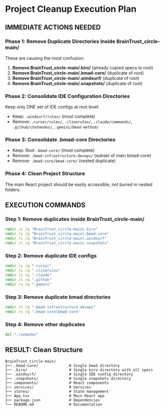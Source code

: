 # Project Cleanup Execution Plan

## IMMEDIATE ACTIONS NEEDED

### Phase 1: Remove Duplicate Directories Inside BrainTrust_circle-main/
These are causing the most confusion:

1. **Remove BrainTrust_circle-main/.kiro/** (already copied specs to root)
2. **Remove BrainTrust_circle-main/.bmad-core/** (duplicate of root)
3. **Remove BrainTrust_circle-main/.windsurf/** (duplicate of root)
4. **Remove BrainTrust_circle-main/.snapshots/** (duplicate of root)

### Phase 2: Consolidate IDE Configuration Directories
Keep only ONE set of IDE configs at root level:
- Keep: `.windsurf/rules/` (most complete)
- Remove: `.cursor/rules/`, `.clinerules/`, `.claude/commands/`, `.github/chatmodes/`, `.gemini/bmad-method/`

### Phase 3: Consolidate .bmad-core Directories
- Keep: Root `.bmad-core/` (most complete)
- Remove: `.bmad-infrastructure-devops/` (subset of main bmad-core)
- Remove: `.bmad-core/bmad-core/` (nested duplicate)

### Phase 4: Clean Project Structure
The main React project should be easily accessible, not buried in nested folders.

## EXECUTION COMMANDS

### Step 1: Remove duplicates inside BrainTrust_circle-main/
```cmd
rmdir /s /q "BrainTrust_circle-main\.kiro"
rmdir /s /q "BrainTrust_circle-main\.bmad-core" 
rmdir /s /q "BrainTrust_circle-main\.windsurf"
rmdir /s /q "BrainTrust_circle-main\.snapshots"
```

### Step 2: Remove duplicate IDE configs
```cmd
rmdir /s /q ".cursor"
rmdir /s /q ".clinerules"
rmdir /s /q ".claude"
rmdir /s /q ".github"
rmdir /s /q ".gemini"
```

### Step 3: Remove duplicate bmad directories
```cmd
rmdir /s /q ".bmad-infrastructure-devops"
rmdir /s /q ".bmad-core\bmad-core"
```

### Step 4: Remove other duplicates
```cmd
del ".roomodes"
```

## RESULT: Clean Structure
```
BrainTrust_circle-main/
├── .bmad-core/              # Single bmad directory
├── .kiro/                   # Single kiro directory with all specs
├── .windsurf/               # Single IDE config directory
├── .snapshots/              # Single snapshots directory
├── components/              # React components
├── services/                # Services
├── stores/                  # State management
├── App.tsx                  # Main React app
├── package.json             # Dependencies
└── README.md                # Documentation
```